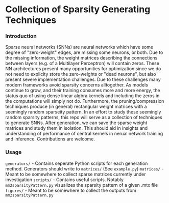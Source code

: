 # Collection of Sparsity Generating Techniques 

### Introduction
Sparse neural networks (SNNs) are neural networks which have some degree of "zero-weight" edges, are missing some neurons, or both. Due to the missing information, the weight matrices describing the connections between layers (e.g. of a Multilayer Perceptron) will contain zeros. These NN architectures present many opportunities for optimization since we do not need to explicity store the zero-weights or "dead neurons", but also present severe implementation challenges. Due to these challenges many modern frameworks avoid sparsity concerns alltogether. As models continue to grow, and their training consumes more and more energy, the status quo of using dense linear algbra kernels and including the zeros in the computations will simply not do. Furthermore, the pruning/compression techniques produce (in general) rectangular weight matrices with a seemingly random sparseity pattern. 
In an effort to study these seemingly random sparsity patterns, this repo will serve as a collection of techniques to generate SNNs. After generation, we can save the sparse weight matrices and study them in isolation. This should aid in insights and understanding of performance of central kernels in nerual network training and inference. Contributions are welcome.

### Usage
`generators/`
    - Contains seperate Python scripts for each generation method. Generators should write to `matrices/` (See `example.py`)
`matrices/` 
    - Meant to be somewhere to collect sparse matrices currently under investigation 
`scripts/` 
    - Contains useful scripts. Notably `mm2sparsityPattern.py` visualizes the sparsity pattern of a given .mtx file
`figures/`
    - Meant to be somewhere to collect the outputs from `mm2sparsityPattern.py`
